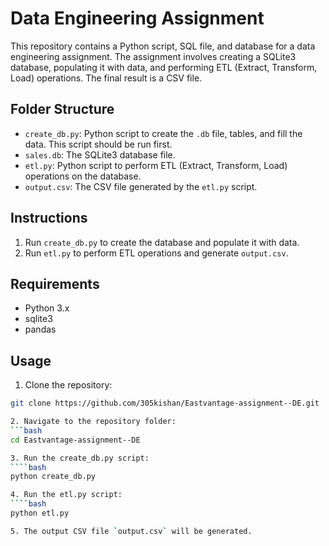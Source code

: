# Data Engineering Assignment

This repository contains a Python script, SQL file, and database for a data engineering assignment. The assignment involves creating a SQLite3 database, populating it with data, and performing ETL (Extract, Transform, Load) operations. The final result is a CSV file.

## Folder Structure

- `create_db.py`: Python script to create the `.db` file, tables, and fill the data. This script should be run first.
- `sales.db`: The SQLite3 database file.
- `etl.py`: Python script to perform ETL (Extract, Transform, Load) operations on the database.
- `output.csv`: The CSV file generated by the `etl.py` script.

## Instructions

1. Run `create_db.py` to create the database and populate it with data.
2. Run `etl.py` to perform ETL operations and generate `output.csv`.

## Requirements

- Python 3.x
- sqlite3
- pandas

## Usage

1. Clone the repository:
```bash
git clone https://github.com/305kishan/Eastvantage-assignment--DE.git

2. Navigate to the repository folder:
```bash
cd Eastvantage-assignment--DE

3. Run the create_db.py script:
````bash
python create_db.py

4. Run the etl.py script:
````bash
python etl.py

5. The output CSV file `output.csv` will be generated.

